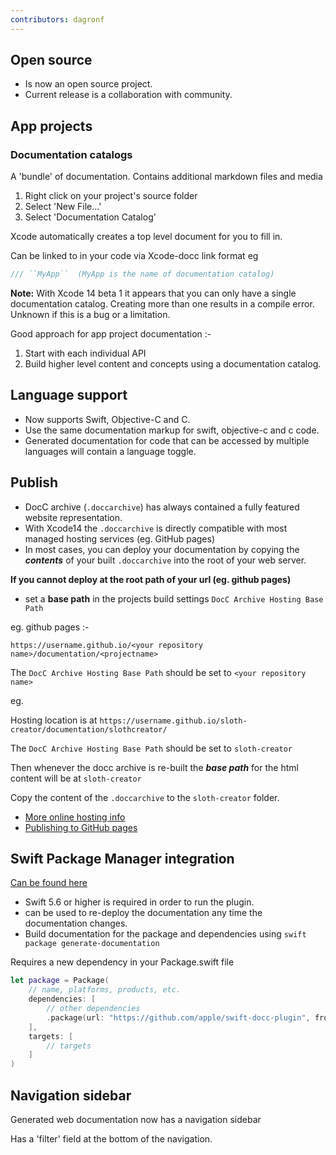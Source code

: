 ```yaml
---
contributors: dagronf
---
```


## Open source

* Is now an open source project. 
* Current release is a collaboration with community.

## App projects

### Documentation catalogs

A 'bundle' of documentation. Contains additional markdown files and media

1. Right click on your project's source folder
2. Select 'New File...'
3. Select 'Documentation Catalog'

Xcode automatically creates a top level document for you to fill in.

Can be linked to in your code via Xcode-docc link format eg

```swift
/// ``MyApp``  (MyApp is the name of documentation catalog)
```

**Note:** With Xcode 14 beta 1 it appears that you can only have a single documentation catalog. Creating more than one results in a compile error. Unknown if this is a bug or a limitation.

Good approach for app project documentation :-

1. Start with each individual API
2. Build higher level content and concepts using a documentation catalog.

## Language support

* Now supports Swift, Objective-C and C.
* Use the same documentation markup for swift, objective-c and c code.
* Generated documentation for code that can be accessed by multiple languages will contain a language toggle.

## Publish

* DocC archive (`.doccarchive`) has always contained a fully featured website representation.
* With Xcode14 the `.doccarchive` is directly compatible with most managed hosting services (eg. GitHub pages)
* In most cases, you can deploy your documentation by copying the ***contents*** of your built `.doccarchive` into the root of your web server.

**If you cannot deploy at the root path of your url (eg. github pages)**

* set a **base path** in the projects build settings `DocC Archive Hosting Base Path`

eg. github pages :-

`https://username.github.io/<your repository name>/documentation/<projectname>`

The `DocC Archive Hosting Base Path` should be set to `<your repository name>`

eg.

Hosting location is at `https://username.github.io/sloth-creator/documentation/slothcreator/`

The `DocC Archive Hosting Base Path` should be set to `sloth-creator`

Then whenever the docc archive is re-built the ***base path*** for the html content will be at `sloth-creator`

Copy the content of the `.doccarchive` to the `sloth-creator` folder.

* [More online hosting info](https://apple.github.io/swift-docc-plugin/documentation/swiftdoccplugin/generating-documentation-for-hosting-online)
* [Publishing to GitHub pages](https://apple.github.io/swift-docc-plugin/documentation/swiftdoccplugin/publishing-to-github-pages)

## Swift Package Manager integration

[Can be found here](https://apple.github.io/swift-docc-plugin/documentation/swiftdoccplugin/)

* Swift 5.6 or higher is required in order to run the plugin.
* can be used to re-deploy the documentation any time the documentation changes.
* Build documentation for the package and dependencies using `swift package generate-documentation`

Requires a new dependency in your Package.swift file

```swift
let package = Package(
    // name, platforms, products, etc.
    dependencies: [
        // other dependencies
        .package(url: "https://github.com/apple/swift-docc-plugin", from: "1.0.0"),
    ],
    targets: [
        // targets
    ]
)
```

## Navigation sidebar

Generated web documentation now has a navigation sidebar

Has a 'filter' field at the bottom of the navigation.
